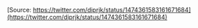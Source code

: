 [Source: https://twitter.com/diprjk/status/1474361583161671684](https://twitter.com/diprjk/status/1474361583161671684)